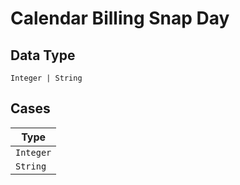 
# Calendar Billing Snap Day

## Data Type

`Integer | String`

## Cases

| Type |
|  --- |
| `Integer` |
| `String` |


